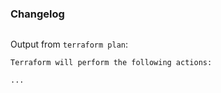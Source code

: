 <!--- Please keep this note  --->

### Changelog

```

```


Output from `terraform plan`:

<!--
paste the output as follows,
-->
```
Terraform will perform the following actions:

...
```